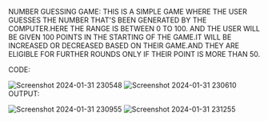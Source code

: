 NUMBER GUESSING GAME:
THIS IS A SIMPLE GAME WHERE THE USER GUESSES THE NUMBER THAT'S BEEN GENERATED BY THE COMPUTER.HERE THE RANGE IS BETWEEN 0 TO 100.
AND THE USER WILL BE GIVEN 100 POINTS IN THE STARTING OF THE GAME.IT WILL BE INCREASED OR DECREASED BASED ON THEIR GAME.AND THEY ARE ELIGIBLE FOR FURTHER ROUNDS ONLY IF THEIR POINT IS MORE THAN 50.

CODE:

![Screenshot 2024-01-31 230548](https://github.com/NEELA1811/OIBSIP-TASK-2/assets/157453205/020bdb8c-914b-4093-b97f-71febfc2abff)
![Screenshot 2024-01-31 230610](https://github.com/NEELA1811/OIBSIP-TASK-2/assets/157453205/e7b03d5b-3d3f-4e19-b6a5-1945b09b099b)
OUTPUT:

![Screenshot 2024-01-31 230955](https://github.com/NEELA1811/OIBSIP-TASK-2/assets/157453205/57606964-df8f-4de8-8d6f-67f5cdef02f2)
![Screenshot 2024-01-31 231255](https://github.com/NEELA1811/OIBSIP-TASK-2/assets/157453205/7825745d-c2d5-4988-ba94-030ab1545475)


